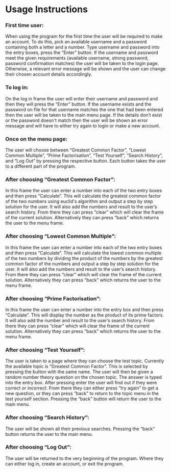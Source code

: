 # Usage Instructions

### First time user:

When using the program for the first time the user will be required to make an account. To do this, pick an available username and a password containing both a letter and a number.
Type username and password into the entry boxes, press the “Enter” button.
If the username and password meet the given requirements (available username, strong password, password confirmation matches) the user will be taken to the login page. 
Otherwise, a relevant error message will be shown and the user can change their chosen account details accordingly.

### To log in:

On the log in frame the user will enter their username and password and then they will press the “Enter” button.
If the username exists and the password on file for that username matches the one that had been entered then the user will be taken to the main menu page.
If the details don’t exist or the password doesn't match then the user will be shown an error message and will have to either try again to login or make a new account.

### Once on the menu page:

The user will choose between “Greatest Common Factor”, “Lowest Common Multiple”, “Prime Factorisation”, “Test Yourself”, “Search History”, and “Log Out” by pressing the respective button. 
Each button takes the user to a different part of the program.

### After choosing “Greatest Common Factor”:

In this frame the user can enter a number into each of the two entry boxes and then press “Calculate”.
This will calculate the greatest common factor of the two numbers using euclid's algorithm and output a step by step solution for the user.
It will also add the numbers and result to the user’s search history.
From there they can press “clear” which will clear the frame of the current solution. Alternatively they can press “back” which returns the user to the menu frame.

### After choosing “Lowest Common Multiple”:

In this frame the user can enter a number into each of the two entry boxes and then press “Calculate”.
This will calculate the lowest common multiple of the two numbers by dividing the product of the numbers by the greatest common factor of the numbers and output a step by step solution for the user.
It will also add the numbers and result to the user’s search history.
From there they can press “clear” which will clear the frame of the current solution. Alternatively they can press “back” which returns the user to the menu frame.

### After choosing “Prime Factorisation”:

In this frame the user can enter a number into the entry box and then press “Calculate”.
This will display the number as the product of its prime factors.
It will also add the number and result to the user’s search history.
From there they can press “clear” which will clear the frame of the current solution. Alternatively they can press “back” which returns the user to the menu frame.

### After choosing “Test Yourself”:

The user is taken to a page where they can choose the test topic. Currently the available topic is “Greatest Common Factor”. 
This is selected by pressing the button with the same name.
The user will then be given a random number theory question on the chosen topic. 
The answer is typed into the entry box. 
After pressing enter the user will find out if they were correct or incorrect. 
From there they can either press “try again” to get a new question, or they can press “back” to return to the topic menu in the test yourself section.
Pressing the “back” button will return the user to the main menu.

### After choosing “Search History”:

The user will be shown all their previous searches.
Pressing the “back” button returns the user to the main menu.

### After choosing “Log Out”:

The user will be returned to the very beginning of the program.
Where they can either log in, create an account, or exit the program.
